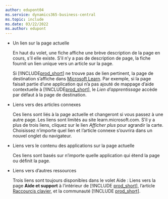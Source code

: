 ```yaml
---
author: edupont04
ms.service: dynamics365-business-central
ms.topic: include
ms.date: 03/22/2022
ms.author: edupont
---
```

- Un lien sur la page actuelle

  En haut du volet, une fiche affiche une brève description de la page en cours, s’il elle existe. S’il n’y a pas de description de page, la fiche fournit un lien unique vers un article sur la page.  

  Si [!INCLUDE[prod_short](prod_short.md)] ne trouve pas de lien pertinent, la page de destination s’affiche dans [Microsoft Learn](/dynamics365/business-central). Par exemple, si la page faisait partie d’une application qui n’a pas ajouté de mappage d’aide contextuelle à [!INCLUDE[prod_short](prod_short.md)], le *Lien d’apprentissage* accède par défaut à la page de destination.  

- Liens vers des articles connexes

  Ces liens sont liés à la page actuelle et changeront si vous passez à une autre page. Les liens sont limités au site learn.microsoft.com. S’il y a plus de trois liens, cliquez sur le lien *Afficher plus* pour agrandir la carte. Choisissez n’importe quel lien et l’article connexe s’ouvrira dans un nouvel onglet du navigateur.  
- Liens vers le contenu des applications sur la page actuelle  

  Ces liens sont basés sur n’importe quelle application qui étend la page ou définit la page.  
- Liens vers d’autres ressources

  Trois liens sont toujours disponibles dans le volet Aide : Liens vers la page **Aide et support** à l’intérieur de [!INCLUDE [prod_short](prod_short.md)], l’article [Raccourcis clavier](../keyboard-shortcuts.md), et la communauté [!INCLUDE [prod_short](prod_short.md)].  
